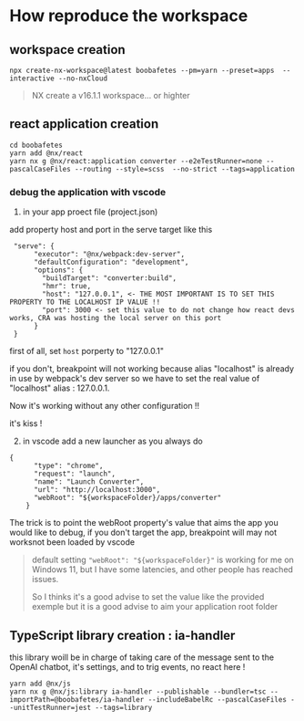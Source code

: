 # How reproduce the workspace

## workspace creation

```[powershell]
npx create-nx-workspace@latest boobafetes --pm=yarn --preset=apps  --interactive --no-nxCloud
```

 > NX create a v16.1.1 workspace... or highter

## react application creation

```[powershell]
cd boobafetes
yarn add @nx/react
yarn nx g @nx/react:application converter --e2eTestRunner=none --pascalCaseFiles --routing --style=scss  --no-strict --tags=application
```

### debug the application with vscode

1. in your app proect file (project.json)

add property host and port in the serve target like this

```[json]
 "serve": {
      "executor": "@nx/webpack:dev-server",
      "defaultConfiguration": "development",
      "options": {
        "buildTarget": "converter:build",
        "hmr": true,
        "host": "127.0.0.1", <- THE MOST IMPORTANT IS TO SET THIS PROPERTY TO THE LOCALHOST IP VALUE !!
        "port": 3000 <- set this value to do not change how react devs works, CRA was hosting the local server on this port
      }
 }
```

first of all, set `host` porperty to "127.0.0.1"

if you don't, breakpoint will not working because alias "localhost" is already in use by webpack's dev server so we have to set the real value of "localhost" alias : 127.0.0.1.

Now it's working without any other configuration !!

it's kiss !

2. in vscode add a new launcher as you always do

```[json]
{
      "type": "chrome",
      "request": "launch",
      "name": "Launch Converter",
      "url": "http://localhost:3000",
      "webRoot": "${workspaceFolder}/apps/converter"
    }
```

The trick is to point the webRoot property's value that aims the app you would like to debug, if you don't target the app, breakpoint will may not worksnot been loaded by vscode

> default setting `"webRoot": "${workspaceFolder}"` is working for me on Windows 11, but I have some latencies, and other people has reached issues.
>
> So I thinks it's a good advise to set the value like the provided exemple but it is a good advise to aim your application root folder

## TypeScript library creation : ia-handler

this library woill be in charge of taking care of the message sent to the OpenAI chatbot, it's settings, and to trig events, no react here !

```[powershell]
yarn add @nx/js
yarn nx g @nx/js:library ia-handler --publishable --bundler=tsc --importPath=@boobafetes/ia-handler --includeBabelRc --pascalCaseFiles --unitTestRunner=jest --tags=library
```
